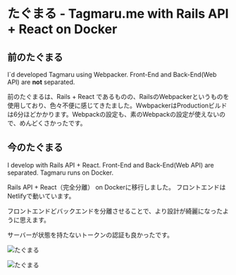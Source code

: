 # たぐまる - Tagmaru.me with Rails API + React on Docker

## 前のたぐまる
I`d developed Tagmaru using Webpacker.
Front-End and Back-End(Web API) are **not** separated.

前のたぐまるは、Rails + React であるものの、RailsのWebpackerというものを使用しており、色々不便に感じてきたました。WwbpackerはProductionビルドは6分ほどかかります。Webpackの設定も、素のWebpackの設定が使えないので、めんどくさかったです。

## 今のたぐまる
I develop with Rails API + React.
Front-End and Back-End(Web API) are separated.
Tagmaru runs on Docker.

Rails API + React（完全分離） on Dockerに移行しました。
フロントエンドはNetlifyで動いています。

フロントエンドどバックエンドを分離させることで、より設計が綺麗になったように思えます。

サーバーが状態を持たないトークンの認証も良かったです。

![たぐまる](https://i.imgur.com/h0LP66z.png)

![たぐまる](https://i.imgur.com/ddP9W7Z.png)
